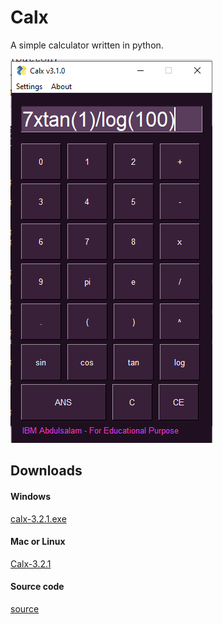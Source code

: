 # Calx
A simple calculator written in python.

![python calx](https://github.com/moriire/Calx/blob/master/assets/pycal.PNG)

## Downloads

#### Windows
[calx-3.2.1.exe](https://github.com/moriire/Calx/blob/master/dist/calx-v3.2.1.exe?raw=true)

#### Mac or Linux


[Calx-3.2.1](https://github.com/moriire/Calx/blob/master/dist/calx-v3.2.1?raw=true)

#### Source code
[source](https://github.com/moriire/Calx/blob/master/calx-v3.2.1.pyw)
